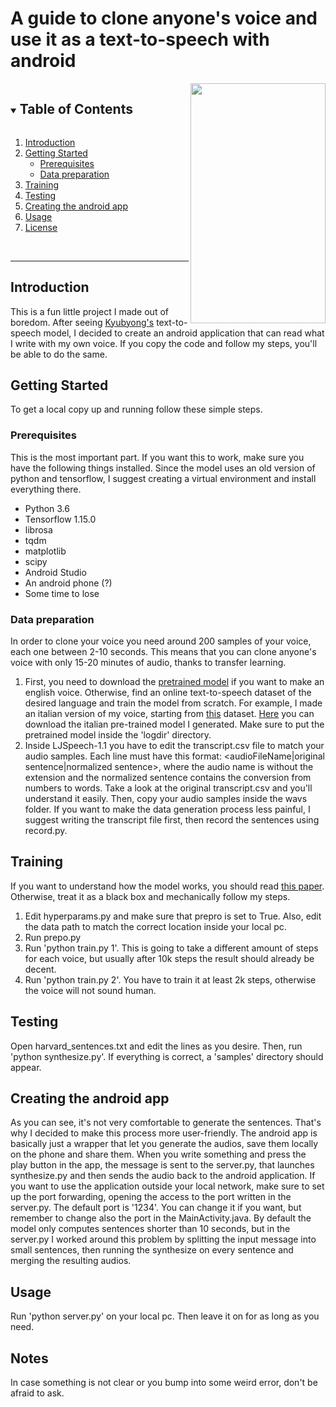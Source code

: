 # A guide to clone anyone's voice and use it as a text-to-speech with android 

<img align="right" src="https://github.com/simsax/Voice_cloner/blob/myChanges/demo.gif" width="216" height="384" />

<details open="open">
  <summary><h2 style="display: inline-block">Table of Contents</h2></summary>
  <ol>
    <li>
      <a href="#introduction">Introduction</a>
    </li>
    <li>
      <a href="#getting-started">Getting Started</a>
      <ul>
        <li><a href="#prerequisites">Prerequisites</a></li>
        <li><a href="#data-preparation">Data preparation</a></li>
      </ul>
    </li>
    <li><a href="#training">Training</a></li>
    <li><a href="#testing">Testing</a></li>
    <li><a href="#creating-the-android-app">Creating the android app</a></li>
    <li><a href="#usage">Usage</a></li>
    <li><a href="#notes">License</a></li>
  </ol>
</details>

<br />

---

## Introduction
This is a fun little project I made out of boredom. After seeing [Kyubyong's] text-to-speech model, I decided to create an android application that can read what I write with my own voice. If you copy the code and follow my steps, you'll be able to do the same.

[Kyubyong's]: https://github.com/Kyubyong/dc_tts
<!-- GETTING STARTED -->
## Getting Started

To get a local copy up and running follow these simple steps.

### Prerequisites

This is the most important part. If you want this to work, make sure you have the following things installed. Since the model uses an old version of python and tensorflow, I suggest creating a virtual environment and install everything there.

* []() Python 3.6
* []() Tensorflow 1.15.0
* []() librosa
* []() tqdm
* []() matplotlib
* []() scipy
* []() Android Studio
* []() An android phone (?)
* []() Some time to lose

### Data preparation

In order to clone your voice you need around 200 samples of your voice, each one between 2-10 seconds. This means that you can clone anyone's voice with only 15-20 minutes of audio, thanks to transfer learning.
1. First, you need to download the [pretrained model] if you want to make an english voice. Otherwise, find an online text-to-speech dataset of the desired language and train the model from scratch. For example, I made an italian version of my voice, starting from [this] dataset. 
[Here] you can download the italian pre-trained model I generated. 
Make sure to put the pretrained model inside the 'logdir' directory.
2. Inside LJSpeech-1.1 you have to edit the transcript.csv file to match your audio samples. Each line must have this format: <audioFileName|original sentence|normalized sentence>, where the audio name is without the extension and the normalized sentence contains the conversion from numbers to words. Take a look at the original transcript.csv and you'll understand it easily. Then, copy your audio samples inside the wavs folder. If you want to make the data generation process less painful, I suggest writing the transcript file first, then record the sentences using record.py.

[pretrained model]: https://www.dropbox.com/s/1oyipstjxh2n5wo/LJ_logdir.tar?dl=0
[this]: https://www.caito.de/2019/01/the-m-ailabs-speech-dataset/
[here]: https://www.dropbox.com/s/y38m6hrucah3ua7/logdir.rar?dl=0

## Training

If you want to understand how the model works, you should read [this paper]. Otherwise, treat it as a black box and mechanically follow my steps.

1. Edit hyperparams.py and make sure that prepro is set to True. Also, edit the data path to match the correct location inside your local pc.
2. Run prepo.py
3. Run 'python train.py 1'. This is going to take a different amount of steps for each voice, but usually after 10k steps the result should already be decent.
4. Run 'python train.py 2'. You have to train it at least 2k steps, otherwise the voice will not sound human.

[this paper]: https://arxiv.org/abs/1710.08969

## Testing

Open harvard_sentences.txt and edit the lines as you desire. Then, run 'python synthesize.py'. If everything is correct, a 'samples' directory should appear. 

## Creating the android app

As you can see, it's not very comfortable to generate the sentences. That's why I decided to make this process more user-friendly.
The android app is basically just a wrapper that let you generate the audios, save them locally on the phone and share them.
When you write something and press the play button in the app, the message is sent to the server.py, that launches synthesize.py and then sends the audio back to the android application.
If you want to use the application outside your local network, make sure to set up the port forwarding, opening the access to the port written in the server.py. The default port is '1234'. You can change it if you want, but remember to change also the port in the MainActivity.java.
By default the model only computes sentences shorter than 10 seconds, but in the server.py I worked around this problem by splitting the input message into small sentences, then running the synthesize on every sentence and merging the resulting audios.

## Usage

Run 'python server.py' on your local pc. Then leave it on for as long as you need.

## Notes
In case something is not clear or you bump into some weird error, don't be afraid to ask.
